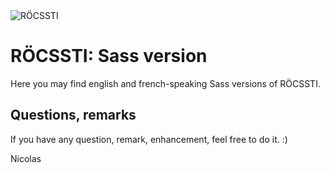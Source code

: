 <img src="http://rocssti.nicolas-hoffmann.net/style/rocssti_logo.png" alt="RÖCSSTI" />

# RÖCSSTI: Sass version

Here you may find english and french-speaking Sass versions of RÖCSSTI.


## Questions, remarks

If you have any question, remark, enhancement, feel free to do it. :)


Nicolas
